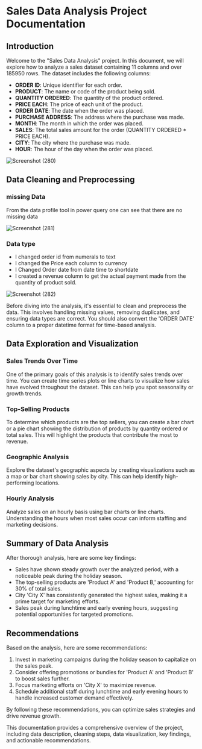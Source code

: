 # Sales Data Analysis Project Documentation

## Introduction

Welcome to the "Sales Data Analysis" project. In this document, we will explore how to analyze a sales dataset containing 11 columns and over 185950 rows. The dataset includes the following columns:

- **ORDER ID**: Unique identifier for each order.
- **PRODUCT**: The name or code of the product being sold.
- **QUANTITY ORDERED**: The quantity of the product ordered.
- **PRICE EACH**: The price of each unit of the product.
- **ORDER DATE**: The date when the order was placed.
- **PURCHASE ADDRESS**: The address where the purchase was made.
- **MONTH**: The month in which the order was placed.
- **SALES**: The total sales amount for the order (QUANTITY ORDERED * PRICE EACH).
- **CITY**: The city where the purchase was made.
- **HOUR**: The hour of the day when the order was placed.

![Screenshot (280)](https://github.com/Junnielexia/MeriSkill-Internship-Project/assets/95970546/8fbb92e2-545a-41a5-94fc-008482534dd9)

## Data Cleaning and Preprocessing

### missing Data

From the data profile tool in power query one can see that there are no missing data

![Screenshot (281)](https://github.com/Junnielexia/MeriSkill-Internship-Project/assets/95970546/90a8feb9-b520-4f71-80fd-df02aea09b90)

### Data type
- I changed order id  from numerals to text
- I changed the Price each column to currency
- I Changed Order date from date time to shortdate
- I created a revenue column to get the actual payment made from the quantity of product sold.

![Screenshot (282)](https://github.com/Junnielexia/MeriSkill-Internship-Project/assets/95970546/8125ea35-ffb2-4529-baa1-9905466a6c06)

Before diving into the analysis, it's essential to clean and preprocess the data. This involves handling missing values, removing duplicates, and ensuring data types are correct. You should also convert the 'ORDER DATE' column to a proper datetime format for time-based analysis.

## Data Exploration and Visualization

### Sales Trends Over Time

One of the primary goals of this analysis is to identify sales trends over time. You can create time series plots or line charts to visualize how sales have evolved throughout the dataset. This can help you spot seasonality or growth trends.

### Top-Selling Products

To determine which products are the top sellers, you can create a bar chart or a pie chart showing the distribution of products by quantity ordered or total sales. This will highlight the products that contribute the most to revenue.

### Geographic Analysis

Explore the dataset's geographic aspects by creating visualizations such as a map or bar chart showing sales by city. This can help identify high-performing locations.

### Hourly Analysis

Analyze sales on an hourly basis using bar charts or line charts. Understanding the hours when most sales occur can inform staffing and marketing decisions.

## Summary of Data Analysis

After thorough analysis, here are some key findings:

- Sales have shown steady growth over the analyzed period, with a noticeable peak during the holiday season.
- The top-selling products are 'Product A' and 'Product B,' accounting for 30% of total sales.
- City 'City X' has consistently generated the highest sales, making it a prime target for marketing efforts.
- Sales peak during lunchtime and early evening hours, suggesting potential opportunities for targeted promotions.

## Recommendations

Based on the analysis, here are some recommendations:

1. Invest in marketing campaigns during the holiday season to capitalize on the sales peak.
2. Consider offering promotions or bundles for 'Product A' and 'Product B' to boost sales further.
3. Focus marketing efforts on 'City X' to maximize revenue.
4. Schedule additional staff during lunchtime and early evening hours to handle increased customer demand effectively.

By following these recommendations, you can optimize sales strategies and drive revenue growth.

This documentation provides a comprehensive overview of the project, including data description, cleaning steps, data visualization, key findings, and actionable recommendations.


